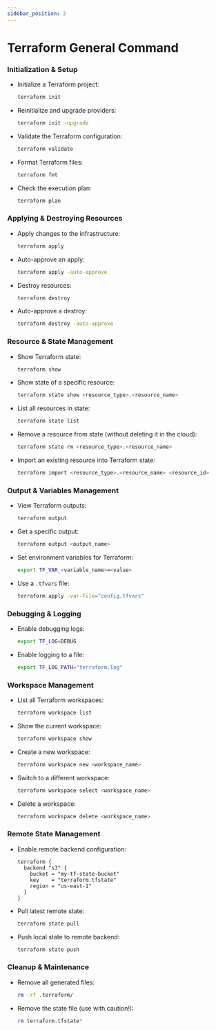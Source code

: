 ```yaml
---
sidebar_position: 2
---
```


# Terraform General Command

### Initialization & Setup
- Initialize a Terraform project:
  ```sh
  terraform init
  ```
- Reinitialize and upgrade providers:
  ```sh
  terraform init -upgrade
  ```
- Validate the Terraform configuration:
  ```sh
  terraform validate
  ```
- Format Terraform files:
  ```sh
  terraform fmt
  ```
- Check the execution plan:
  ```sh
  terraform plan
  ```

### Applying & Destroying Resources
- Apply changes to the infrastructure:
  ```sh
  terraform apply
  ```
- Auto-approve an apply:
  ```sh
  terraform apply -auto-approve
  ```
- Destroy resources:
  ```sh
  terraform destroy
  ```
- Auto-approve a destroy:
  ```sh
  terraform destroy -auto-approve
  ```

### Resource & State Management
- Show Terraform state:
  ```sh
  terraform show
  ```
- Show state of a specific resource:
  ```sh
  terraform state show <resource_type>.<resource_name>
  ```
- List all resources in state:
  ```sh
  terraform state list
  ```
- Remove a resource from state (without deleting it in the cloud):
  ```sh
  terraform state rm <resource_type>.<resource_name>
  ```
- Import an existing resource into Terraform state:
  ```sh
  terraform import <resource_type>.<resource_name> <resource_id>
  ```

### Output & Variables Management
- View Terraform outputs:
  ```sh
  terraform output
  ```
- Get a specific output:
  ```sh
  terraform output <output_name>
  ```
- Set environment variables for Terraform:
  ```sh
  export TF_VAR_<variable_name>=<value>
  ```
- Use a `.tfvars` file:
  ```sh
  terraform apply -var-file="config.tfvars"
  ```

### Debugging & Logging
- Enable debugging logs:
  ```sh
  export TF_LOG=DEBUG
  ```
- Enable logging to a file:
  ```sh
  export TF_LOG_PATH="terraform.log"
  ```

### Workspace Management
- List all Terraform workspaces:
  ```sh
  terraform workspace list
  ```
- Show the current workspace:
  ```sh
  terraform workspace show
  ```
- Create a new workspace:
  ```sh
  terraform workspace new <workspace_name>
  ```
- Switch to a different workspace:
  ```sh
  terraform workspace select <workspace_name>
  ```
- Delete a workspace:
  ```sh
  terraform workspace delete <workspace_name>
  ```

### Remote State Management
- Enable remote backend configuration:
  ```hcl
  terraform {
    backend "s3" {
      bucket = "my-tf-state-bucket"
      key    = "terraform.tfstate"
      region = "us-east-1"
    }
  }
  ```
- Pull latest remote state:
  ```sh
  terraform state pull
  ```
- Push local state to remote backend:
  ```sh
  terraform state push
  ```

### Cleanup & Maintenance
- Remove all generated files:
  ```sh
  rm -rf .terraform/
  ```
- Remove the state file (use with caution!):
  ```sh
  rm terraform.tfstate*
  ```

